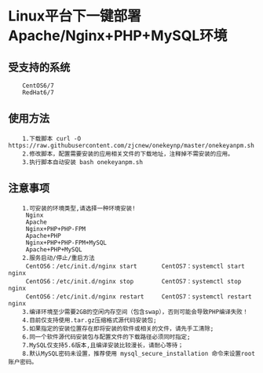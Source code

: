 Linux平台下一键部署Apache/Nginx+PHP+MySQL环境
========

受支持的系统
----
        CentOS6/7
        RedHat6/7

使用方法
----
        1.下载脚本 curl -O https://raw.githubusercontent.com/zjcnew/onekeynp/master/onekeyanpm.sh
        2.修改脚本，配置需要安装的应用相关文件的下载地址，注释掉不需安装的应用。
        3.执行脚本自动安装 bash onekeyanpm.sh

注意事项
----
        1.可安装的环境类型,请选择一种环境安装!
         Nginx
         Apache
         Nginx+PHP+PHP-FPM
         Apache+PHP
         Nginx+PHP+PHP-FPM+MySQL
         Apache+PHP+MySQL
        2.服务启动/停止/重启方法
         CentOS6：/etc/init.d/nginx start       CentOS7：systemctl start nginx
         CentOS6：/etc/init.d/nginx stop        CentOS7：systemctl stop nginx
         CentOS6：/etc/init.d/nginx restart     CentOS7：systemctl restart nginx
        3.编译环境至少需要2GB的空闲内存空间（包含swap），否则可能会导致PHP编译失败！
        4.目前仅支持使用.tar.gz压缩格式源代码安装包;
        5.如果指定的安装位置存在即将安装的软件或相关的文件，请先手工清除;
        6.同一个软件源代码安装包与配置文件的下载路径必须同时指定;
        7.MySQL仅支持5.6版本,且编译安装比较漫长，请耐心等待；
        8.默认MySQL密码未设置，推荐使用 mysql_secure_installation 命令来设置root账户密码。
